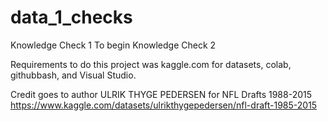 # data_1_checks
Knowledge Check 1
To begin Knowledge Check 2 

Requirements to do this project was kaggle.com for datasets, colab, githubbash, and Visual Studio.

Credit goes to author ULRIK THYGE PEDERSEN for NFL Drafts 1988-2015 
https://www.kaggle.com/datasets/ulrikthygepedersen/nfl-draft-1985-2015